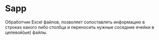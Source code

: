 # Sapp
Обработчик Excel файлов, позволяет сопоставлять информацию в строках какого либо столбца и переносить нужные соседние ячейки в целевой(ые) файлы.
